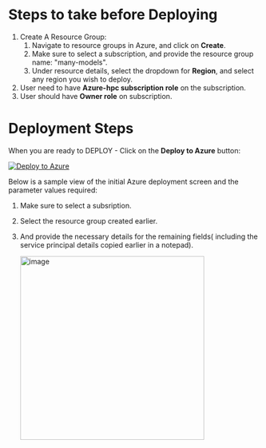 # Steps to take before Deploying

1. Create A Resource Group:
    1. Navigate to resource groups in Azure, and click on **Create**.
    2. Make sure to select a subscription, and provide the resource group name: "many-models".
    3. Under resource details, select the dropdown for **Region**, and select any region you wish to deploy.
2. User need to have  **Azure-hpc subscription role** on the subscription.
3. User should have **Owner role** on subscription.

# Deployment Steps

When you are ready to DEPLOY - Click on the **Deploy to Azure** button:

[![Deploy to Azure](https://aka.ms/deploytoazurebutton)](https://portal.azure.com/#create/Microsoft.Template/uri/[https%3A%2F%2Fraw.githubusercontent.com%2FCloudLabsAI-Azure%2FSolution-Accelerators%2Fmain%2FSmart-Spaces-Sustainability%2Ftemplates%2Fdeploy-01.json](https://raw.githubusercontent.com/CloudLabsAI-Azure/Solution-Accelerators/main/Azure%20Synapse%20Content%20Recommendations%20Solution%20Accelerator/deploy01.json))

Below is a sample view of the initial Azure deployment screen and the parameter values required:

1. Make sure to select a subsription.
2. Select the resource group created earlier.
3. And provide the necessary details for the remaining fields( including the service principal details copied earlier in a notepad).

   <img width="368" alt="image" src="https://user-images.githubusercontent.com/83011430/195091911-12a3e24e-6d01-4ef3-a25f-2c476481518e.png">
